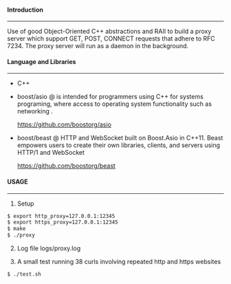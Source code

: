 #### Introduction

---

Use of good Object-Oriented C++ abstractions and RAII to build a proxy server which support GET, POST, CONNECT requests that adhere to RFC 7234. The proxy server will run as a daemon in the background.

#### Language and Libraries

---

* C++

* boost/asio @ is intended for programmers using C++ for systems programing, where access to operating system functionality such as networking .

  https://github.com/boostorg/asio

* boost/beast @ HTTP and WebSocket built on Boost.Asio in C++11. Beast empowers users to create their own libraries, clients, and servers using HTTP/1 and WebSocket 

  https://github.com/boostorg/beast

#### USAGE

---

1. Setup

```bash
$ export http_proxy=127.0.0.1:12345
$ export https_proxy=127.0.0.1:12345
$ make
$ ./proxy
```

2. Log file
   logs/proxy.log

3. A small test running 38 curls involving repeated http and https websites

```bash
$ ./test.sh
```

